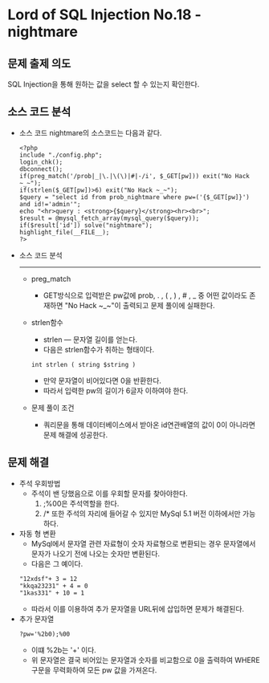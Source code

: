 # Lord of SQL Injection No.18 - nightmare
## 문제 출제 의도
SQL Injection을 통해 원하는 값을 select 할 수 있는지 확인한다. 
## 소스 코드 분석
+ 소스 코드
nightmare의 소스코드는 다음과 같다.
    ~~~
    <?php 
    include "./config.php"; 
    login_chk(); 
    dbconnect(); 
    if(preg_match('/prob|_|\.|\(\)|#|-/i', $_GET[pw])) exit("No Hack ~_~"); 
    if(strlen($_GET[pw])>6) exit("No Hack ~_~"); 
    $query = "select id from prob_nightmare where pw=('{$_GET[pw]}') and id!='admin'"; 
    echo "<hr>query : <strong>{$query}</strong><hr><br>"; 
    $result = @mysql_fetch_array(mysql_query($query)); 
    if($result['id']) solve("nightmare"); 
    highlight_file(__FILE__); 
    ?>
    ~~~
+ 소스 코드 분석 <hr>
    - preg_match
        * GET방식으로 입력받은 pw값에 prob, . , ( , ) , # , _ 중 어떤 값이라도 존재하면 "No Hack ~_~"이 출력되고 문제 풀이에 실패한다.

    - strlen함수
        * strlen — 문자열 길이를 얻는다.
        * 다음은 strlen함수가 취하는 형태이다.
        ~~~
        int strlen ( string $string )
        ~~~
        * 만약 문자열이 비어있다면 0을 반환한다.
        * 따라서 입력한 pw의 길이가 6글자 이하여야 한다.
    - 문제 풀이 조건
        * 쿼리문을 통해 데이터베이스에서 받아온 id연관배열의 값이 0이 아니라면 문제 해결에 성공한다.
## 문제 해결
- 주석 우회방법
    + 주석이 밴 당했음으로 이를 우회할 문자를 찾아야한다.
        1. ;%00은 주석역할을 한다.
        2. /* 또한 주석의 자리에 들어갈 수 있지만 MySql 5.1 버전 이하에서만 가능하다.
- 자동 형 변환
    + MySql에서 문자열 관련 자료형이 숫자 자료형으로 변환되는 경우 문자열에서 문자가 나오기 전에 나오는 숫자만 변환된다.
    + 다음은 그 예이다.
    ~~~
    "12xdsf"+ 3 = 12
    "kkqa23231" + 4 = 0
    "1kas331" + 10 = 1
    ~~~
    + 따라서 이를 이용하여 추가 문자열을 URL뒤에 삽입하면 문제가 해결된다.
- 추가 문자열
    ~~~
    ?pw='%2b0);%00
    ~~~  
    + 이떄 %2b는 '+' 이다.
    + 위 문자열은 결국 비어있는 문자열과 숫자를 비교함으로 0을 출력하여 WHERE구문을 무력화하여 모든 pw 값을 가져온다.